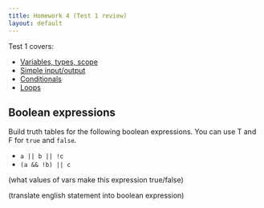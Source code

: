 ```yaml
---
title: Homework 4 (Test 1 review)
layout: default
---
```


Test 1 covers:

- [Variables, types, scope](/lecture/variables-types-scope.html)
- [Simple input/output](/lecture/simple-io.html)
- [Conditionals](/lecture/conditionals.html)
- [Loops](/lecture/loops.html)

## Boolean expressions

Build truth tables for the following boolean expressions. You can use T and F for `true` and `false`.

- `a || b || !c`
- `(a && !b) || c`



(what values of vars make this expression true/false)

(translate english statement into boolean expression)

